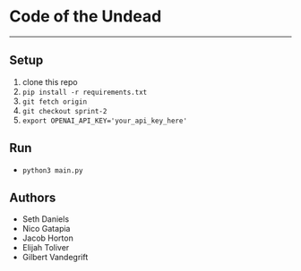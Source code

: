 # Code of the Undead
---
## Setup
1. clone this repo
1. `pip install -r requirements.txt`
1. `git fetch origin`
1. `git checkout sprint-2`
1. `export OPENAI_API_KEY='your_api_key_here'`

## Run
* `python3 main.py`

## Authors
* Seth Daniels
* Nico Gatapia
* Jacob Horton
* Elijah Toliver
* Gilbert Vandegrift

